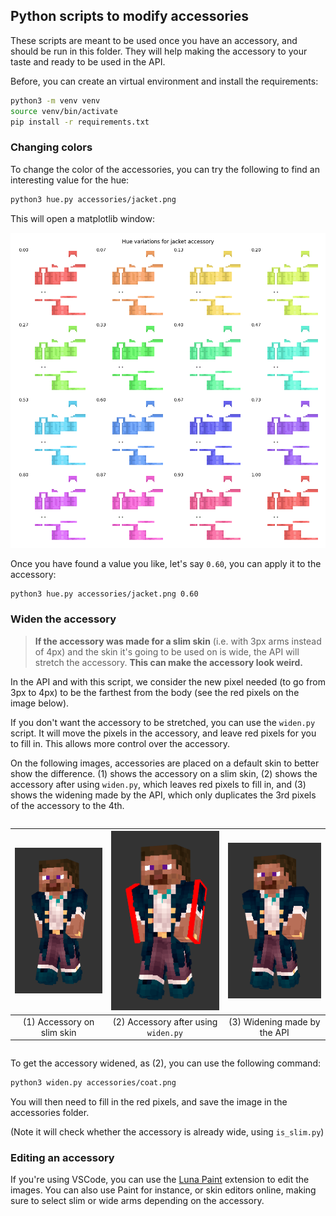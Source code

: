## Python scripts to modify accessories

These scripts are meant to be used once you have an accessory, and should be run in this folder. They will help making the accessory to your taste and ready to be used in the API.

Before, you can create an virtual environment and install the requirements:

```bash
python3 -m venv venv
source venv/bin/activate
pip install -r requirements.txt
```

### Changing colors

To change the color of the accessories, you can try the following to find an interesting value for the hue:

```bash
python3 hue.py accessories/jacket.png
```

This will open a matplotlib window:

![Hue window](./images/hue_jacket.png)

Once you have found a value you like, let's say `0.60`, you can apply it to the accessory:

```bash
python3 hue.py accessories/jacket.png 0.60
```

### Widen the accessory

> **If the accessory was made for a slim skin** (i.e. with 3px arms instead of 4px) and the skin it's going to be used on is wide, the API will stretch the accessory. **This can make the accessory look weird.**

In the API and with this script, we consider the new pixel needed (to go from 3px to 4px) to be the farthest from the body (see the red pixels on the image below).

If you don't want the accessory to be stretched, you can use the `widen.py` script. It will move the pixels in the accessory, and leave red pixels for you to fill in. This allows more control over the accessory.

On the following images, accessories are placed on a default skin to better show the difference.
(1) shows the accessory on a slim skin, (2) shows the accessory after using `widen.py`, which leaves red pixels to fill in, and (3) shows the widening made by the API, which only duplicates the 3rd pixels of the accessory to the 4th.

<div style="display: flex; justify-content: center;">

| ![](./images/coat_slim.png) | ![](./images/coat_to_wide.png) | ![](./images/coat_wide.png) |
| :-: | :-: | :-: |
| (1) Accessory on slim skin | (2) Accessory after using `widen.py` | (3) Widening made by the API |

</div>

To get the accessory widened, as (2), you can use the following command:

```bash
python3 widen.py accessories/coat.png
```

You will then need to fill in the red pixels, and save the image in the accessories folder.

(Note it will check whether the accessory is already wide, using `is_slim.py`)

### Editing an accessory

If you're using VSCode, you can use the [Luna Paint](https://marketplace.visualstudio.com/items?itemName=Tyriar.luna-paint) extension to edit the images.
You can also use Paint for instance, or skin editors online, making sure to select slim or wide arms depending on the accessory.
